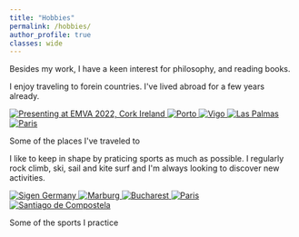 ```yaml
---
title: "Hobbies"
permalink: /hobbies/
author_profile: true
classes: wide
---
```


Besides my work, I have a keen interest for philosophy, and reading books. 


I enjoy traveling to forein countries. I've lived abroad for a few years already.

<div class="gallery-scroll">
  <a href="/images/sports/travels-1.JPG" title="Presenting at EMVA 2022, Cork Ireland" class="image-popup">
    <img class="gallery-img" src="/images/sports/travels-1.JPG" alt="Presenting at EMVA 2022, Cork Ireland">
  </a>
  <a href="/images/sports/travels-2.JPG" title="Porto" class="image-popup">
    <img class="gallery-img" src="/images/sports/travels-2.JPG" alt="Porto">
  </a>
  <a href="/images/sports/travels-3.JPG" title="Vigo" class="image-popup">
    <img class="gallery-img" src="/images/sports/travels-3.JPG" alt="Vigo">
  </a>
  <a href="/images/sports/travels-4.JPG" title="Las Palmas" class="image-popup">
    <img class="gallery-img" src="/images/sports/travels-4.JPG" alt="Las Palmas">
  </a>
  <a href="/images/sports/travels-5.JPG" title="Paris" class="image-popup">
    <img class="gallery-img" src="/images/sports/travels-5.JPG" alt="Paris">
  </a>
</div>
<p class="gallery-caption">Some of the places I've traveled to</p>

I like to keep in shape by praticing sports as much as possible. I regularly rock climb, ski, sail and kite surf and I'm always looking to discover new activities.

<div class="gallery-scroll">
  <a href="/images/sports/sports-1.JPG" title="Sigen Germany" class="image-popup">
    <img class="gallery-img" src="/images/sports/sports-1.JPG" alt="Sigen Germany">
  </a>
  <a href="/images/sports/sports-2.JPG" title="Marburg" class="image-popup">
    <img class="gallery-img" src="/images/sports/sports-2.JPG" alt="Marburg">
  </a>
  <a href="/images/sports/sports-3.JPG" title="Bucharest" class="image-popup">
    <img class="gallery-img" src="/images/sports/sports-3.JPG" alt="Bucharest">
  </a>
  <a href="/images/sports/sports-4.JPG" title="Paris" class="image-popup">
    <img class="gallery-img" src="/images/sports/sports-4.JPG" alt="Paris">
  </a>
  <a href="/images/sports/sports-5.JPG" title="Santiago de Compostela" class="image-popup">
    <img class="gallery-img" src="/images/sports/sports-5.JPG" alt="Santiago de Compostela">
  </a>
</div>
<p class="gallery-caption">Some of the sports I practice</p>
